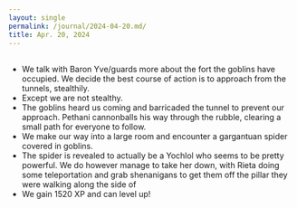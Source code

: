```yaml
---
layout: single
permalink: /journal/2024-04-20.md/
title: Apr. 20, 2024
---
```


## 

- We talk with Baron Yve/guards more about the fort the goblins have occupied. We decide the best course of action is to approach from the tunnels, stealthily.
- Except we are not stealthy.
- The goblins heard us coming and barricaded the tunnel to prevent our approach. Pethani cannonballs his way through the rubble, clearing a small path for everyone to follow.
- We make our way into a large room and encounter a gargantuan spider covered in goblins.
- The spider is revealed to actually be a Yochlol who seems to be pretty powerful. We do however manage to take her down, with Rieta doing some teleportation and grab shenanigans to get them off the pillar they were walking along the side of
- We gain 1520 XP and can level up!
